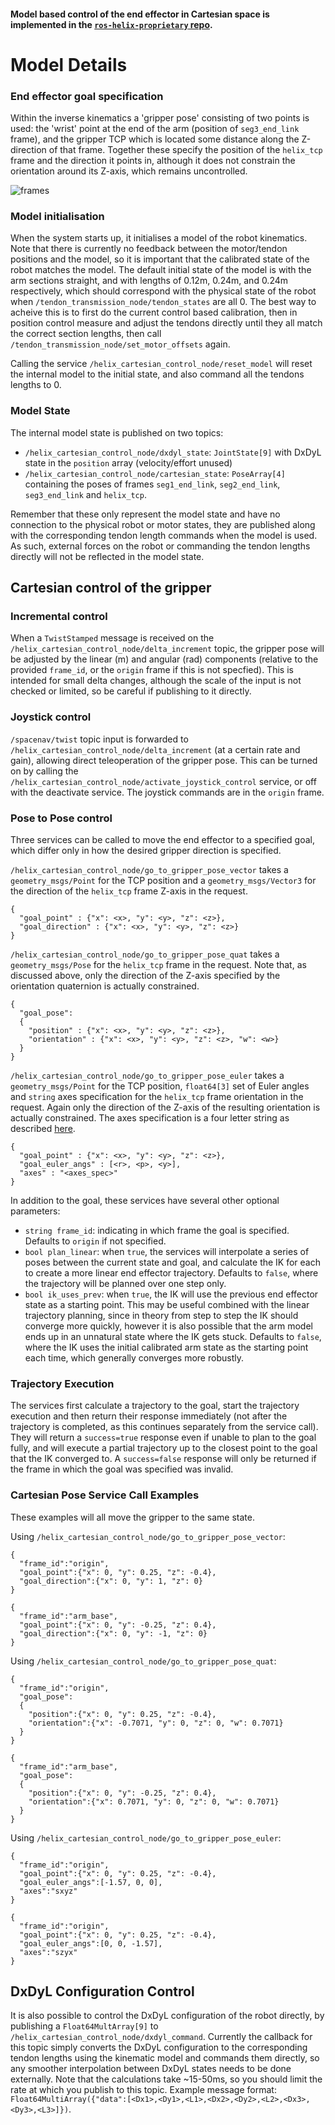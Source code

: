 #### Model based control of the end effector in Cartesian space is implemented in the [`ros-helix-proprietary` repo](https://github.com/eai-ag/ros-helix-proprietary). 

# Model Details

### End effector goal specification
Within the inverse kinematics a 'gripper pose' consisting of two points is used: the 'wrist' point at the end of the arm (position of `seg3_end_link` frame), and the gripper TCP which is located some distance along the Z-direction of that frame. Together these specify the position of the `helix_tcp` frame and the direction it points in, although it does not constrain the orientation around its Z-axis, which remains uncontrolled.

![frames](https://github.com/eai-ag/ros-helix/assets/95340175/1c209feb-aff2-4ade-80e0-1b00c6aebda7)

### Model initialisation
When the system starts up, it initialises a model of the robot kinematics. Note that there is currently no feedback between the motor/tendon positions and the model, so it is important that the calibrated state of the robot matches the model. The default initial state of the model is with the arm sections straight, and with lengths of 0.12m, 0.24m, and 0.24m respectively, which should correspond with the physical state of the robot when `/tendon_transmission_node/tendon_states` are all 0. The best way to acheive this is to first do the current control based calibration, then in position control measure and adjust the tendons directly until they all match the correct section lengths, then call `/tendon_transmission_node/set_motor_offsets` again.

Calling the service `/helix_cartesian_control_node/reset_model` will reset the internal model to the initial state, and also command all the tendons lengths to 0.

### Model State
The internal model state is published on two topics: 
- `/helix_cartesian_control_node/dxdyl_state`: `JointState[9]` with DxDyL state in the `position` array (velocity/effort unused)
- `/helix_cartesian_control_node/cartesian_state`: `PoseArray[4]` containing the poses of frames `seg1_end_link`, `seg2_end_link`, `seg3_end_link` and `helix_tcp`.

Remember that these only represent the model state and have no connection to the physical robot or motor states, they are published along with the corresponding tendon length commands when the model is used. As such, external forces on the robot or commanding the tendon lengths directly will not be reflected in the model state.

## Cartesian control of the gripper

### Incremental control
When a `TwistStamped` message is received on the `/helix_cartesian_control_node/delta_increment` topic, the gripper pose will be adjusted by the linear (m) and angular (rad) components (relative to the provided `frame_id`, or the `origin` frame if this is not specfied). This is intended for small delta changes, although the scale of the input is not checked or limited, so be careful if publishing to it directly.

### Joystick control
`/spacenav/twist` topic input is forwarded to `/helix_cartesian_control_node/delta_increment` (at a certain rate and gain), allowing direct teleoperation of the gripper pose. This can be turned on by calling the `/helix_cartesian_control_node/activate_joystick_control` service, or off with the deactivate service. The joystick commands are in the `origin` frame.

### Pose to Pose control
Three services can be called to move the end effector to a specified goal, which differ only in how the desired gripper direction is specified. 

`/helix_cartesian_control_node/go_to_gripper_pose_vector` takes a `geometry_msgs/Point` for the TCP position and a `geometry_msgs/Vector3` for the direction of the `helix_tcp` frame Z-axis in the request.
```
{
  "goal_point" : {"x": <x>, "y": <y>, "z": <z>},
  "goal_direction" : {"x": <x>, "y": <y>, "z": <z>}
}
```
`/helix_cartesian_control_node/go_to_gripper_pose_quat` takes a `geometry_msgs/Pose` for the `helix_tcp` frame in the request. Note that, as discussed above, only the direction of the Z-axis specified by the orientation quaternion is actually constrained.
```
{
  "goal_pose":
  {
    "position" : {"x": <x>, "y": <y>, "z": <z>},
    "orientation" : {"x": <x>, "y": <y>, "z": <z>, "w": <w>}
  }
}
```
`/helix_cartesian_control_node/go_to_gripper_pose_euler` takes a `geometry_msgs/Point` for the TCP position, `float64[3]` set of Euler angles and `string` axes specification for the `helix_tcp` frame orientation in the request. Again only the direction of the Z-axis of the resulting orientation is actually constrained. The axes specification is a four letter string as described [here](https://matthew-brett.github.io/transforms3d/reference/transforms3d.euler.html#specifying-angle-conventions).
```
{
  "goal_point" : {"x": <x>, "y": <y>, "z": <z>},
  "goal_euler_angs" : [<r>, <p>, <y>],
  "axes" : "<axes_spec>"
}
```
In addition to the goal, these services have several other optional parameters:
- `string frame_id`: indicating in which frame the goal is specified. Defaults to `origin` if not specified.
- `bool plan_linear`: when `true`, the services will interpolate a series of poses between the current state and goal, and calculate the IK for each to create a more linear end effector trajectory. Defaults to `false`, where the trajectory will be planned over one step only.
- `bool ik_uses_prev`: when `true`, the IK will use the previous end effector state as a starting point. This may be useful combined with the linear trajectory planning, since in theory from step to step the IK should converge more quickly, however it is also possible that the arm model ends up in an unnatural state where the IK gets stuck. Defaults to `false`, where the IK uses the initial calibrated arm state as the starting point each time, which generally converges more robustly.

### Trajectory Execution

The services first calculate a trajectory to the goal, start the trajectory execution and then return their response immediately (not after the trajectory is completed, as this continues separately from the service call). They will return a `success=true` response even if unable to plan to the goal fully, and will execute a partial trajectory up to the closest point to the goal that the IK converged to. A `success=false` response will only be returned if the frame in which the goal was specified was invalid.

### Cartesian Pose Service Call Examples

These examples will all move the gripper to the same state. 

Using `/helix_cartesian_control_node/go_to_gripper_pose_vector`:
```
{
  "frame_id":"origin",
  "goal_point":{"x": 0, "y": 0.25, "z": -0.4},
  "goal_direction":{"x": 0, "y": 1, "z": 0}
}
```
```
{
  "frame_id":"arm_base",
  "goal_point":{"x": 0, "y": -0.25, "z": 0.4},
  "goal_direction":{"x": 0, "y": -1, "z": 0}
}
```

Using `/helix_cartesian_control_node/go_to_gripper_pose_quat`:
```
{
  "frame_id":"origin",
  "goal_pose":
  {
    "position":{"x": 0, "y": 0.25, "z": -0.4},
    "orientation":{"x": -0.7071, "y": 0, "z": 0, "w": 0.7071}
  }
}
```
```
{
  "frame_id":"arm_base",
  "goal_pose":
  {
    "position":{"x": 0, "y": -0.25, "z": 0.4},
    "orientation":{"x": 0.7071, "y": 0, "z": 0, "w": 0.7071}
  }
}
```

Using `/helix_cartesian_control_node/go_to_gripper_pose_euler`:
```
{
  "frame_id":"origin",
  "goal_point":{"x": 0, "y": 0.25, "z": -0.4},
  "goal_euler_angs":[-1.57, 0, 0],
  "axes":"sxyz"
}
```
```
{
  "frame_id":"origin",
  "goal_point":{"x": 0, "y": 0.25, "z": -0.4},
  "goal_euler_angs":[0, 0, -1.57],
  "axes":"szyx"
}
```

## DxDyL Configuration Control
It is also possible to control the DxDyL configuration of the robot directly, by publishing a `Float64MultArray[9]` to `/helix_cartesian_control_node/dxdyl_command`. Currently the callback for this topic simply converts the DxDyL configuration to the corresponding tendon lengths using the kinematic model and commands them directly, so any smoother interpolation between DxDyL states needs to be done externally. Note that the calculations take ~15-50ms, so you should limit the rate at which you publish to this topic. Example message format: `Float64MultiArray({"data":[<Dx1>,<Dy1>,<L1>,<Dx2>,<Dy2>,<L2>,<Dx3>,<Dy3>,<L3>]})`.

